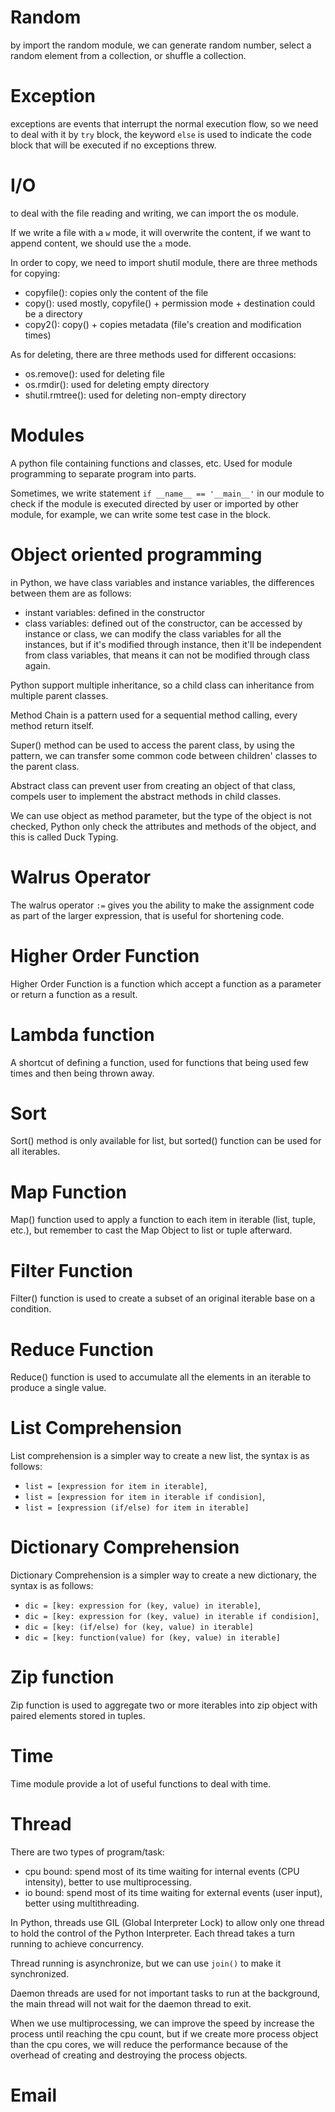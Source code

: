 # Random

by import the random module, we can generate random number, select a random element from a collection, or shuffle a collection.

# Exception

exceptions are events that interrupt the normal execution flow, so we need to deal with it by `try` block,  the keyword `else` is used to indicate the code block that will be executed if no exceptions threw.

# I/O

to deal with the file reading and writing, we can import the os module.

If we write a file with a `w` mode, it will overwrite the content, if we want to append content, we should use the `a` mode.

In order to copy, we need to import shutil module, there are three methods for copying:

- copyfile(): copies only the content of the file
- copy(): used mostly, copyfile() + permission mode + destination could be a directory
- copy2(): copy() + copies metadata (file's creation and modification times)

As for deleting, there are three methods used for different occasions:

- os.remove(): used for deleting file
- os.rmdir(): used for deleting empty directory
- shutil.rmtree(): used for deleting non-empty directory

# Modules

A python file containing functions and classes, etc. Used for module programming to separate program into parts.

Sometimes, we write statement `if __name__ == '__main__'` in our module to check if the module is executed directed by user or imported by other module, for example, we can write some test case in the block.

# Object oriented programming

in Python, we have class variables and instance variables, the differences between them are as follows:

- instant variables: defined in the constructor
- class variables: defined out of the constructor, can be accessed by instance or class, we can modify the class variables for all the instances, but if it's modified through instance, then it'll be independent from class variables, that means it can not be modified through class again.

Python support multiple inheritance, so a child class can inheritance from multiple parent classes.

Method Chain is a pattern used for a sequential method calling, every method return itself.

Super() method can be used to access the parent class, by using the pattern, we can transfer some common code between children' classes to the parent class. 

Abstract class can prevent user from creating an object of that class, compels user to implement the abstract methods in child classes.

We can use object as method parameter, but the type of the object is not checked, Python only check the attributes and methods of the object, and this is called Duck Typing.

# Walrus Operator

The walrus operator `:=` gives you the ability to make the assignment code as part of the larger expression, that is useful for shortening code. 

# Higher Order Function
 Higher Order Function is a function which accept a function as a parameter or return a function as a result.
 
# Lambda function
A shortcut of defining a function, used for functions that being used few times and then being thrown away.

# Sort

Sort() method is only available for list, but sorted() function can be used for all iterables.

# Map Function

Map() function used to apply a function to each item in iterable (list, tuple, etc.), but remember to cast the Map Object to list or tuple afterward.

# Filter Function

Filter() function is used to create a subset of an original iterable base on a condition.

# Reduce Function

Reduce() function is used to accumulate all the elements in an iterable to produce a single value.

# List Comprehension

List comprehension is a simpler way to create a new list, the syntax is as follows:
- `list = [expression for item in iterable]`, 
- `list = [expression for item in iterable if condision]`, 
- `list = [expression (if/else) for item in iterable]`

# Dictionary Comprehension

Dictionary Comprehension is a simpler way to create a new dictionary, the syntax is as follows:
- `dic = [key: expression for (key, value) in iterable]`, 
- `dic = [key: expression for (key, value) in iterable if condision]`, 
- `dic = [key: (if/else) for (key, value) in iterable]`
- `dic = [key: function(value) for (key, value) in iterable]`

# Zip function

Zip function is used to aggregate two or more iterables into zip object with paired elements stored in tuples. 

# Time

Time module provide a lot of useful functions to deal with time.

# Thread

There are two types of program/task:
- cpu bound: spend most of its time waiting for internal events (CPU intensity), better to use multiprocessing.
- io bound: spend most of its time waiting for external events (user input), better using multithreading.

In Python, threads use GIL (Global Interpreter Lock) to allow only one thread to hold the control of the Python Interpreter. Each thread takes a turn running to achieve concurrency.

Thread running is asynchronize, but we can use `join()` to make it synchronized.

Daemon threads are used for not important tasks to run at the background, the main thread will not wait for the daemon thread to exit.

When we use multiprocessing, we can improve the speed by increase the process until reaching the cpu count, but if we create more process object than the cpu cores, we will reduce the performance because of the overhead of creating and destroying the process objects.

# Email
